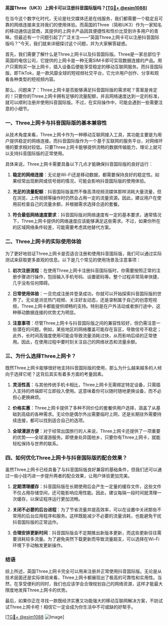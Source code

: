 **英国Three（UK3）上网卡可以注册抖音国际版吗？[[TG💪+ @esim1088](https://t.me/s/esim1088)]**

在当今这个数字化时代，无论是社交媒体还是在线服务，我们都需要一个稳定且可靠的网络连接来支持我们的使用体验。而英国的Three（简称UK3）作为一家知名的移动通信运营商，其提供的上网卡产品因其便捷性和性价比受到许多用户的青睐。但最近有一个问题引起了广泛关注——“英国Three上网卡可以注册抖音国际版吗？”今天，我们就来详细探讨这个问题，并为大家解答疑惑。

首先，我们需要了解什么是Three上网卡以及抖音国际版。Three是一家总部位于英国的电信公司，它提供的上网卡是一种无需SIM卡即可实现数据连接的产品。用户只需购买一张上网卡，插入设备后便能享受稳定的移动互联网服务。而抖音国际版，即TikTok，是一款风靡全球的短视频社交平台，它允许用户创作、分享和观看各种类型的短视频内容。

那么，问题来了：Three上网卡是否能够满足抖音国际版的需求呢？答案是肯定的！只要你的Three上网卡拥有足够的流量配额，并且网络速度达到一定的标准，就可以顺利注册并使用抖音国际版。不过，在实际操作中，可能会遇到一些需要注意的小细节。

### 一、Three上网卡与抖音国际版的基本兼容性

从技术角度来看，Three上网卡作为一种移动互联网接入工具，其功能主要是为用户提供稳定的网络连接。而抖音国际版作为一个基于互联网的服务平台，对网络环境的要求相对较低。只要Three上网卡能够提供流畅的数据传输能力，理论上就可以支持抖音国际版的正常使用。

具体来说，Three上网卡需要具备以下几点才能确保抖音国际版的良好运行：

1. **稳定的网络连接**：无论是Wi-Fi还是移动数据，都需要保持良好的稳定性。如果经常出现断网或信号弱的情况，可能会影响抖音国际版的使用体验。
   
2. **充足的流量配额**：抖音国际版虽然不像高清视频流媒体那样消耗大量流量，但在浏览、上传视频等操作时仍然会占用一定的流量资源。因此，建议用户在使用前检查自己的流量余额，并根据需求选择合适的套餐。

3. **符合最低网络速度要求**：抖音国际版对网络速度有一定的基本要求，通常情况下，Three上网卡提供的网络速度应该能够满足这些需求。不过，如果你所在的区域网络条件较差，可能需要考虑其他替代方案。

### 二、Three上网卡的实际使用体验

为了更好地验证Three上网卡是否适合注册和使用抖音国际版，我们可以通过实际测试来获取更多直观的信息。以下是几个常见的使用场景及注意事项：

1. **初次注册流程**：在使用Three上网卡注册抖音国际版时，你需要按照正常的注册步骤进行操作，包括输入手机号码、设置密码等。整个过程非常简单快捷，几乎没有任何障碍。

2. **日常使用体验**：一旦完成注册并登录成功，你就可以开始探索抖音国际版的世界了。无论是浏览热门视频、关注好友动态，还是录制属于自己的创意短视频，Three上网卡都能提供顺畅的支持。特别是在户外活动或者旅行途中，这种移动数据连接的优势尤为明显。

3. **注意事项**：尽管Three上网卡与抖音国际版之间的兼容性较好，但仍需注意一些潜在的问题。例如，某些地区的网络覆盖可能存在盲区，导致信号不稳定；此外，长时间高强度使用可能会导致流量消耗过快，从而影响后续的正常使用。因此，在使用过程中要时刻关注自己的网络状态和流量余额。

### 三、为什么选择Three上网卡？

既然Three上网卡能够很好地支持抖音国际版的使用，那么为什么越来越多的人倾向于选择它呢？这背后其实有着多方面的考量因素。

1. **灵活性高**：与其他传统手机卡相比，Three上网卡无需绑定特定设备，只需插入支持的终端即可立即投入使用。这意味着你可以随时随地更换设备，而不必担心更换麻烦。

2. **价格实惠**：Three上网卡提供了多种不同价位的套餐供用户选择，涵盖了从基础到高级的各种需求。无论你是偶尔外出需要临时上网，还是长期驻外需要持续连接，都可以找到适合自己的选项。

3. **全球漫游方便**：对于经常出国旅行的人来说，Three上网卡还提供了一项重要的优势——全球漫游服务。即使身处异国他乡，只要你有Three上网卡，就能轻松保持与世界的联系。

### 四、如何优化Three上网卡与抖音国际版的配合效果？

虽然Three上网卡已经具备了与抖音国际版良好兼容的基础条件，但我们还可以通过一些小技巧进一步提升两者的配合效果，让用户体验更加完美。

1. **定期清理缓存**：抖音国际版在长期使用后会产生一定量的缓存文件，这些文件不仅占用存储空间，还可能影响应用性能。因此，建议每隔一段时间就清理一次缓存，以保证程序运行更加流畅。

2. **关闭不必要的后台进程**：为了节省流量并提高效率，可以在设置中关闭那些不常用的后台应用程序和服务。这样既能减少不必要的流量消耗，也能避免干扰抖音国际版的正常运作。

3. **合理安排更新时间**：抖音国际版会不定期推出新版本更新，而这些更新往往需要消耗较多流量。为了避免突然下载更新而导致流量超支，可以选择在Wi-Fi环境下手动触发更新操作。

### 结语

综上所述，英国Three上网卡完全可以用来注册并正常使用抖音国际版。无论是从技术层面还是实际体验来看，Three上网卡都展现出了极高的可靠性和实用性。当然，在享受便利的同时，我们也应该学会合理规划自己的网络资源，这样才能最大限度地发挥Three上网卡的优势。

最后，如果你正在寻找一款既经济实惠又功能强大的移动互联网解决方案，不妨试试Three上网卡吧！相信它一定会成为你生活中不可或缺的好帮手。

[[TG💪+ @esim1088](https://t.me/s/esim1088) ![Image](https://i.postimg.cc/4NQfJmqS/Snipaste-2025-05-13-00-14-12.png)]